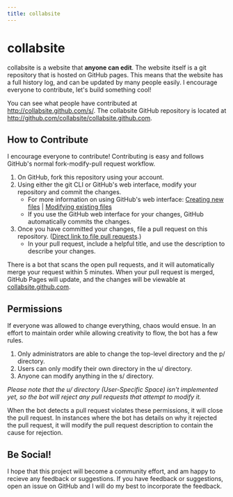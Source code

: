 ```yaml
---
title: collabsite
---
```


# collabsite

collabsite is a website that **anyone can edit**. The website itself is a git repository that is hosted on GitHub pages. This means that the website has a full history log, and can be updated by many people easily. I encourage everyone to contribute, let's build something cool!

You can see what people have contributed at http://collabsite.github.com/s/. The collabsite GitHub repository is located at http://github.com/collabsite/collabsite.github.com.

## How to Contribute

I encourage everyone to contribute! Contributing is easy and follows GitHub's normal fork-modify-pull request workflow.

1. On GitHub, fork this repository using your account.
2. Using either the git CLI or GitHub's web interface, modify your repository and commit the changes.
    * For more information on using GitHub's web interface: [Creating new files](https://github.com/blog/1327-creating-files-on-github) | [Modifying existing files](https://github.com/blog/905-edit-like-an-ace)
	* If you use the GitHub web interface for your changes, GitHub automatically commits the changes.
3. Once you have committed your changes, file a pull request on this repository. ([Direct link to file pull requests](https://github.com/collabsite/collabsite.github.com/pull/new/master).)
    * In your pull request, include a helpful title, and use the description to describe your changes.
	
There is a bot that scans the open pull requests, and it will automatically merge your request within 5 minutes. When your pull request is merged, GitHub Pages will update, and the changes will be viewable at [collabsite.github.com](http://collabsite.github.com).

## Permissions

If everyone was allowed to change everything, chaos would ensue. In an effort to maintain order while allowing creativity to flow, the bot has a few rules.

1. Only administrators are able to change the top-level directory and the p/ directory.
2. Users can only modify their own directory in the u/ directory.
3. Anyone can modify anything in the s/ directory.

*Please note that the u/ directory (User-Specific Space) isn't implemented yet, so the bot will reject any pull requests that attempt to modify it.*

When the bot detects a pull request violates these permissions, it will close the pull request. In instances where the bot has details on why it rejected the pull request, it will modify the pull request description to contain the cause for rejection.

## Be Social!

I hope that this project will become a community effort, and am happy to recieve any feedback or suggestions. If you have feedback or suggestions, open an issue on GitHub and I will do my best to incorporate the feedback.